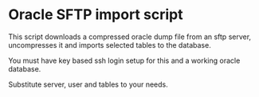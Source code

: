 # Oracle SFTP import script

This script downloads a compressed oracle dump file from an sftp server, uncompresses it and imports selected tables to the database.

You must have key based ssh login setup for this and a working oracle database.

Substitute server, user and tables to your needs.
